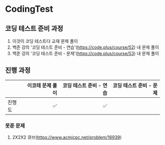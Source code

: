 # CodingTest
## 코딩 테스트 준비 과정
1. 이것이 코딩 테스트다 교재 문제 풀이
2. 백준 강의 '코딩 테스트 준비 - 연습'(https://code.plus/course/52) 내 문제 풀이
3. 백준 강의 '코딩 테스트 준비 - 문제'(https://code.plus/course/53) 내 문제 풀이


## 진행 과정
||이코테 문제 풀이|코딩 테스트 준비 - 연습|코딩 테스트 준비 - 문제|
|---|---:|---:|---:|
|진행도|✅|✅||

### 못푼 문제
1. 2X2X2 큐브(https://www.acmicpc.net/problem/16939)
